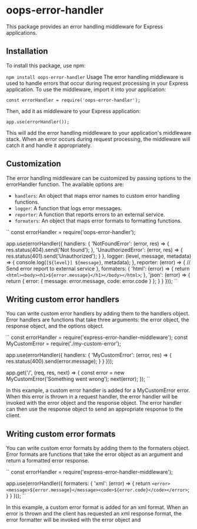 # oops-error-handler
This package provides an error handling middleware for Express applications.

## Installation
To install this package, use npm:

``npm install oops-error-handler``
Usage
The error handling middleware is used to handle errors that occur during request processing in your Express application. To use the middleware, import it into your application:


``const errorHandler = require('oops-error-handler');``

Then, add it as middleware to your Express application:

``app.use(errorHandler());``

This will add the error handling middleware to your application's middleware stack. When an error occurs during request processing, the middleware will catch it and handle it appropriately.

## Customization
The error handling middleware can be customized by passing options to the errorHandler function. The available options are:

- `handlers`: An object that maps error names to custom error handling functions.
- `logger`: A function that logs error messages.
- `reporter`: A function that reports errors to an external service.
- `formaters`: An object that maps error formats to formatting functions.

``
const errorHandler = require('oops-error-handler');

app.use(errorHandler({
  handlers: {
    'NotFoundError': (error, res) => {
      res.status(404).send('Not found');
    },
    'UnauthorizedError': (error, res) => {
      res.status(401).send('Unauthorized');
    }
  },
  logger: (level, message, metadata) => {
    console.log(`[${level}] ${message}`, metadata);
  },
  reporter: (error) => {
    // Send error report to external service
  },
  formaters: {
    'html': (error) => {
      return `<html><body><h1>${error.message}</h1></body></html>`;
    },
    'json': (error) => {
      return {
        error: {
          message: error.message,
          code: error.code
        }
      };
    }
  }
}));
``

## Writing custom error handlers

You can write custom error handlers by adding them to the handlers object. Error handlers are functions that take three arguments: the error object, the response object, and the options object.

``
const errorHandler = require('express-error-handler-middleware');
const MyCustomError = require('./my-custom-error');

app.use(errorHandler({
  handlers: {
    'MyCustomError': (error, res) => {
      res.status(400).send(error.message);
    }
  }
}));

app.get('/', (req, res, next) => {
  const error = new MyCustomError('Something went wrong');
  next(error);
});
``

In this example, a custom error handler is added for a MyCustomError error. When this error is thrown in a request handler, the error handler will be invoked with the error object and the response object. The error handler can then use the response object to send an appropriate response to the client.

## Writing custom error formats
You can write custom error formats by adding them to the formaters object. Error formats are functions that take the error object as an argument and return a formatted error response.

``
const errorHandler = require('express-error-handler-middleware');

app.use(errorHandler({
  formaters: {
    'xml': (error) => {
      return `<error><message>${error.message}</message><code>${error.code}</code></error>`;
    }
  }
}));
``

In this example, a custom error format is added for an xml format. When an error is thrown and the client has requested an xml response format, the error formatter will be invoked with the error object and